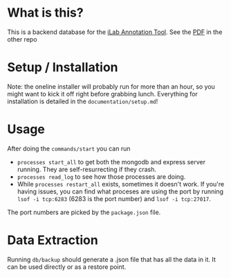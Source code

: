 # What is this?

This is a backend database for the [iLab Annotation Tool](https://github.com/jeff-hykin/iilvd-online).
See the [PDF](https://github.com/jeff-hykin/iilvd-online/blob/master/iLab%20Database.pdf) in the other repo

# Setup / Installation

Note: the oneline installer will probably run for more than an hour, so you might want to kick it off right before grabbing lunch.
Everything for installation is detailed in the `documentation/setup.md`!

# Usage

After doing the `commands/start` you can run
- `processes start_all` to get both the mongodb and express server running. They are self-resurrecting if they crash.
- `processes read_log` to see how those processes are doing.
- While `processes restart_all` exists, sometimes it doesn't work. If you're having issues, you can find what proceses are using the port by running `lsof -i tcp:6283` (6283 is the port number) and `lsof -i tcp:27017`.

The port numbers are picked by the `package.json` file.


# Data Extraction

Running `db/backup` should generate a .json file that has all the data in it. It can be used directly or as a restore point.
